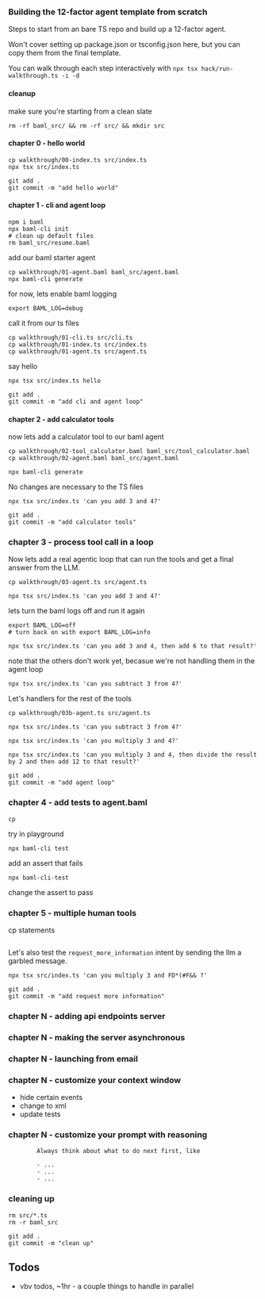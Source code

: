 
### Building the 12-factor agent template from scratch

Steps to start from an bare TS repo and build up a 12-factor agent.

Won't cover setting up package.json or tsconfig.json here, but you can copy them from the
final template.

You can walk through each step interactively with `npx tsx hack/run-walkthrough.ts -i -d` 


#### cleanup

make sure you're starting from a clean slate

```
rm -rf baml_src/ && rm -rf src/ && mkdir src
```

#### chapter 0 - hello world

```
cp walkthrough/00-index.ts src/index.ts
npx tsx src/index.ts
```


```
git add .
git commit -m "add hello world"
```

#### chapter 1 - cli and agent loop

```
npm i baml
npx baml-cli init
# clean up default files
rm baml_src/resume.baml
```

add our baml starter agent

```
cp walkthrough/01-agent.baml baml_src/agent.baml
npx baml-cli generate
```

for now, lets enable baml logging

```
export BAML_LOG=debug
```

call it from our ts files

```
cp walkthrough/01-cli.ts src/cli.ts
cp walkthrough/01-index.ts src/index.ts
cp walkthrough/01-agent.ts src/agent.ts
```

say hello

```
npx tsx src/index.ts hello
```

```
git add .
git commit -m "add cli and agent loop"
```

#### chapter 2 - add calculator tools

now lets add a calculator tool to our baml agent

```
cp walkthrough/02-tool_calculator.baml baml_src/tool_calculator.baml
cp walkthrough/02-agent.baml baml_src/agent.baml
```

```
npx baml-cli generate
```

No changes are necessary to the TS files

```
npx tsx src/index.ts 'can you add 3 and 4?'
```

```
git add .
git commit -m "add calculator tools"
```

### chapter 3 - process tool call in a loop

Now lets add a real agentic loop that can run the tools and get a final answer from the LLM.

```
cp walkthrough/03-agent.ts src/agent.ts
```

```
npx tsx src/index.ts 'can you add 3 and 4?'
```

lets turn the baml logs  off and run it again

```
export BAML_LOG=off
# turn back on with export BAML_LOG=info
```

```
npx tsx src/index.ts 'can you add 3 and 4, then add 6 to that result?'
```


note that the others don't work yet, becasue we're not handling them in the agent loop

```
npx tsx src/index.ts 'can you subtract 3 from 4?'
```

Let's handlers for the rest of the tools

```
cp walkthrough/03b-agent.ts src/agent.ts
```

```
npx tsx src/index.ts 'can you subtract 3 from 4?'
```

```
npx tsx src/index.ts 'can you multiply 3 and 4?'
```

```
npx tsx src/index.ts 'can you multiply 3 and 4, then divide the result by 2 and then add 12 to that result?'
```

```
git add .
git commit -m "add agent loop"
```

### chapter 4 - add tests to agent.baml

```
cp
```

try in playground

```
npx baml-cli test
```

add an assert that fails

```
npx baml-cli-test
```

change the assert to pass

### chapter 5 - multiple human tools

cp statements 

```
```

Let's also test the `request_more_information` intent by sending the llm a
garbled message.

```
npx tsx src/index.ts 'can you multiply 3 and FD*(#F&& ?'
```

```
git add .
git commit -m "add request more information"
```

### chapter N - adding api endpoints server

### chapter N - making the server asynchronous


### chapter N - launching from email


### chapter N - customize your context window

- hide certain events
- change to xml
- update tests

### chapter N - customize your prompt with reasoning


<!-- change this to a cp, but won't have it in the base prompt for now -->

```
        Always think about what to do next first, like

        - ...
        - ...
        - ...
```

### cleaning up

```
rm src/*.ts
rm -r baml_src
```

```
git add .
git commit -m "clean up"
```

## Todos
- vbv todos, ~1hr - a couple things to handle in parallel